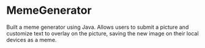 # MemeGenerator
Built a meme generator using Java. Allows users to submit a picture and customize text to overlay on the picture, saving the new image on their local devices as a meme.
